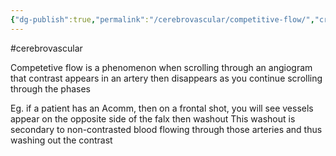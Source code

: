 ```yaml
---
{"dg-publish":true,"permalink":"/cerebrovascular/competitive-flow/","created":"2025-10-01T09:33:37.242-07:00","updated":"2025-10-01T09:35:20.444-07:00"}
---
```



#cerebrovascular 

Competetive flow is a phenomenon when scrolling through an angiogram that contrast appears in an artery then disappears as you continue scrolling through the phases

Eg. if a patient has an Acomm, then on a frontal shot, you will see vessels appear on the opposite side of the falx then washout
	This washout is secondary to non-contrasted blood flowing through those arteries and thus washing out the contrast